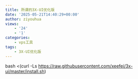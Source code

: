 ```yaml
---
title: 所谓的3X-UI优化版
date: '2025-05-21T14:40:29+00:00'
author: ziyouhua
views:
    - '24'
    - '1'
categories:
    - vps工具
tags:
    - 3X-UI优化版
---
```


bash &lt;(curl -Ls https://raw.githubusercontent.com/xeefei/3x-ui/master/install.sh)